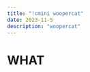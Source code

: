 ```yaml
---
title: "!cmini woopercat"
date: 2023-11-5
description: "woopercat"
---
```


<div class="h-fit">

# WHAT

</div>
